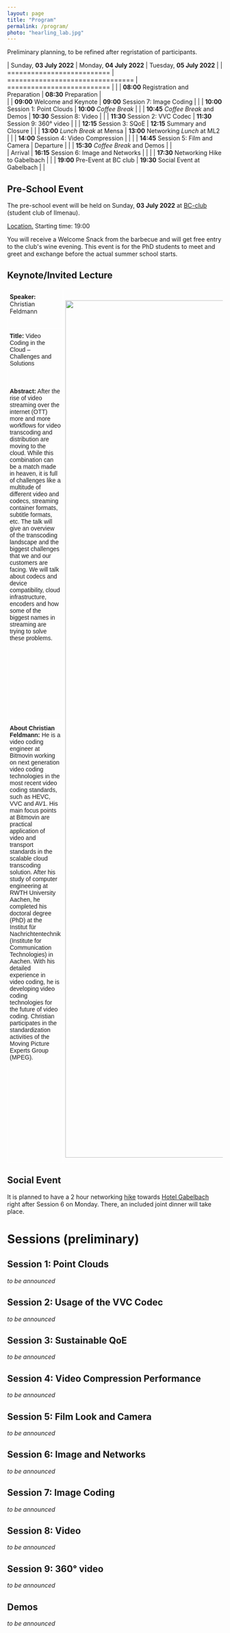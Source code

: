 ```yaml
---
layout: page
title: "Program"
permalink: /program/
photo: "hearling_lab.jpg"
---
```


Preliminary planning, to be refined after regristation of participants.


| Sunday, **03 July 2022**  	  | Monday, **04 July 2022**   		 		| Tuesday, **05 July 2022**   	  		|
| ==========================	  | ================================ 		| ==========================  	  		|
| 		 		            	  | **08:00** Registration and Preparation	| **08:30** Preparation			   	  	|	
| 			   	             	  | **09:00** Welcome and Keynote         	| **09:00** Session 7: Image Coding	  	|
|	        	             	  | **10:00** Session 1: Point Clouds		| **10:00** _Coffee Break_ 		   	  	|
| 		                     	  | **10:45** _Coffee Break_ and Demos	   	| **10:30** Session 8: Video     	  	|
| 		                     	  | **11:30** Session 2: VVC Codec 			| **11:30** Session 9: 360° video	  	|
| 		                     	  | **12:15** Session 3: SQoE				| **12:15** Summary and Closure	 	  	|
| 		                    	  | **13:00** _Lunch Break_ at Mensa		| **13:00** Networking _Lunch_ at ML2 	|
|		                    	  | **14:00** Session 4: Video Compression	|                            	  		|
| 				             	  | **14:45** Session 5: Film and Camera 	| Departure		 				 		|
| 				            	  | **15:30** _Coffee Break_ and Demos	   	|                                	 	|	
| Arrival	 		        	  | **16:15** Session 6: Image and Networks	|                            	 	    |
| 				           		  | **17:30** Networking Hike to Gabelbach	|                            	   		|
| **19:00**	Pre-Event at BC club  | **19:30** Social Event at Gabelbach		|                    	          		|



## Pre-School Event
The pre-school event will be held on Sunday, **03 July 2022** at [BC-club](https://bc-club.de/) (student club of Ilmenau).

<a href="https://osm.org/go/0GqhODM8D?m=" target="_blank">Location.</a> Starting time: 19:00

You will receive a Welcome Snack from the barbecue and will get free entry to the club's wine evening. This event is for the PhD students to meet and greet and exchange before the actual summer school starts. 

## Keynote/Invited Lecture

<style type="text/css">
.tg  {border-collapse:collapse;border-spacing:0;}
.tg td{border-color:black;border-style:solid;border-width:1px;font-family:Arial, sans-serif;font-size:14px;
  overflow:hidden;padding:10px 5px;word-break:normal;}
.tg th{border-color:black;border-style:solid;border-width:1px;font-family:Arial, sans-serif;font-size:14px;
  font-weight:normal;overflow:hidden;padding:10px 5px;word-break:normal;}
.tg .tg-zv4m{border-color:#ffffff;text-align:left;vertical-align:top}
.tg .tg-ztdv{border-color:#ffffff;font-family:inherit;text-align:center;vertical-align:middle}
.tg .tg-sd0v{border-color:#ffffff;font-family:inherit;text-align:left;vertical-align:top}
</style>
<table class="tg">
<thead>
  <tr>
    <td class="tg-sd0v"><b>Speaker:</b> Christian Feldmann</td>
    <td class="tg-ztdv" rowspan="4"><br><img src="/SVCP2022/assets/images/keynote_speaker.jpg" width="2000"/>  </td>
  </tr>
  <tr>
    <td class="tg-zv4m"><b>Title:</b> Video Coding in the Cloud – Challenges and Solutions</td>
  </tr>
  <tr>
    <td class="tg-zv4m"><b>Abstract:</b> After the rise of video streaming over the internet (OTT) more and more workflows for video transcoding and distribution are moving to the cloud. While this combination can be a match made in heaven, it is full of challenges like a multitude of different video and codecs, streaming container formats, subtitle formats, etc. The talk will give an overview of the transcoding landscape and the biggest challenges that we and our customers are facing. We will talk about codecs and device compatibility, cloud infrastructure, encoders and how some of the biggest names in streaming are trying to solve these problems.</td>
  </tr>
  <tr>
    <td class="tg-zv4m"> <b> About Christian Feldmann:</b> He is a video coding engineer at Bitmovin working on next generation video coding technologies in the most recent video coding standards, such as HEVC, VVC and AV1. His main focus points at Bitmovin are practical application of video and transport standards in the scalable cloud transcoding solution. After his study of computer engineering at RWTH University Aachen, he completed his doctoral degree (PhD) at the Institut für Nachrichtentechnik (Institute for Communication Technologies) in Aachen. With his detailed experience in video coding, he is developing video coding technologies for the future of video coding. Christian participates in the standardization activities of the Moving Picture Experts Group (MPEG).</td>
  </tr>
</thead>
</table>

## Social Event
It is planned to have a 2 hour networking [hike](https://www.komoot.de/tour/682677680) towards [Hotel Gabelbach](https://www.hotel-gabelbach.de/en/) right after Session 6 on Monday. There, an included joint dinner will take place. 

# Sessions (preliminary)
## Session 1: Point Clouds
_to be announced_
## Session 2: Usage of the VVC Codec 
_to be announced_
## Session 3: Sustainable QoE
_to be announced_
## Session 4: Video Compression Performance
_to be announced_
## Session 5: Film Look and Camera
_to be announced_
## Session 6: Image and Networks
_to be announced_
## Session 7: Image Coding
_to be announced_
## Session 8: Video
_to be announced_
## Session 9: 360° video
_to be announced_

## Demos 
_to be announced_

<!--
**TODO**
-->

<!--
* lab tours (AVLabs, hearing lab, medialab II)
* maybe hiking to a restaurant?

* Lab-Tours & Get-Together: On Sunday, 25 July, there was a Get-Together, including technical tours at the 3IT, CINIQ as well as in the TiME-Lab where participants learned more about the work of the Fraunhofer HHI and its partners.

* Spree Boat Tour: Participants of the Summer School were taken on an evening boat tour on the river Spree in Berlin, where they were treated to a delicious barbecue. The relaxed atmosphere gave them the chance to further exchange ideas after a day of fruitful discussions and to get to know each other even more, while enjoying a beautiful trip through the center of the city.

-->